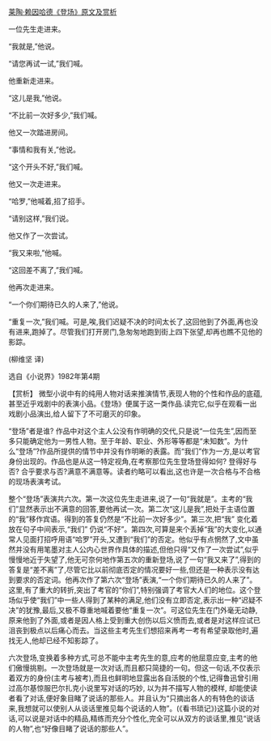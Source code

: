 [莱陶·赖因哈德《登场》原文及赏析](https://www.vrrw.net/wx/15565.html)

一位先生走进来。

“我就是,”他说。

“请您再试一试,”我们喊。

他重新走进来。

“这儿是我,”他说。

“不比前一次好多少,”我们喊。

他又一次踏进房间。

“事情和我有关,”他说。

“这个开头不好,”我们喊。

他又一次走进来。

“哈罗,”他喊着,招了招手。

“请别这样,”我们说。

他又作了一次尝试。

“我又来啦,”他喊。

“这回差不离了,”我们喊。

他再次走进来。

“一个你们期待已久的人来了,”他说。

“重复一次,”我们喊。可是,唉,我们迟疑不决的时间太长了,这回他到了外面,再也没有进来,跑掉了。尽管我们打开房门,急匆匆地跑到街上四下张望,却再也瞧不见他的影踪。

(柳维坚 译)

选自《小说界》1982年第4期



【赏析】 微型小说中有的纯用人物对话来推演情节,表现人物的个性和作品的底蕴,甚至近乎戏剧中的表演小品。《登场》便属于这一类作品.读完它,似乎在观看一出戏剧小品演出,给人留下了不可磨灭的印象。

“登场”者是谁? 作品中对这个主人公没有作明确的交代,只是说“一位先生”,因而至多只能确定他为一男性人物。至于年龄、职业、外形等等都是“未知数”。为什么“登场”?作品所提供的情节中并没有作明晰的表露。而“我们”作为一方,是以考官身份出现的。作品也是从这一特定视角,在考察那位先生登场登得如何? 登得好与否? 合乎要求与否?满意不满意等。读者约略可以看出,这也许是一次合格与不合格的现场表演考试。

整个“登场”表演共六次。第一次这位先生走进来,说了一句“我就是”。主考的“我们”显然表示出不满意的回答,要他再试一次。第二次“这儿是我”,把处于主语位置的“我”移作宾语。得到的答复仍然是“不比前一次好多少”。第三次,把“我” 变化着放在句子中间表示,“我们” 仍说“不好”。第四次,可算是来个丢掉“我”的大变化,以通常人见面打招呼用语“哈罗”开头,又遭到“我们”的否定。他似乎有点惘然了,文中虽然并没有用笔墨对主人公内心世界作具体的描述,但他只得“又作了一次尝试”,似乎慢慢地近于失望了,他无可奈何地作第五次的重新登场,说了一句“我又来了”,得到的答复是“差不离”了,尽管它比以前彻底否定的情况要好一些,但还是一种表示没有达到要求的否定词。他再次作了第六次“登场”表演,“一个你们期待已久的人来了”。这里,有了重大的转折,突出了考官的“你们”,特别强调了考官大人们的地位。这个登场似乎使“我们”中一些人得到了某种的满足,他们没有立即否定,表示出一种“迟疑不决”的犹豫,最后,又极不尊重地喊着要他“重复一次”。可这位先生在门外毫无动静,原来他到了外面,或者是因人格上受到重大创伤以后义愤而去,或者是对这样应试已沮丧到极点以后痛心而去。当这些主考先生们想招来再考一考有希望录取他时,遍找无人,他却已经不知影踪了。

六次登场,变换着多种方式,可总不能中主考先生的意,应考的他屈意应变,主考的他们傲慢挑剔。一次登场就是一次对话,而且都只简捷的一句。但这一句话,不仅表示着双方的身份(主考与被考),而且也鲜明地显露出各自活脱的个性,记得鲁迅曾引用过高尔基惊服巴尔扎克小说里写对话的巧妙, 以为并不描写人物的模样, 却能使读者看了对话,便好象目睹了说话的那些人。并且认为“只摘出各人的有特色的谈话来,我想就可以使别人从谈话里推见每个说话的人物”。(《看书琐记》)这篇小说的对话,可以说是对话中的精品,精练而充分个性化,完全可以从双方的谈话里,推见“说话的人物”,也“好像目睹了说话的那些人”。

